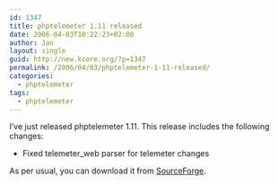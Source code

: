 ```yaml
---
id: 1347
title: phptelemeter 1.11 released
date: 2006-04-03T10:22:23+02:00
author: Jan
layout: single
guid: http://new.kcore.org/?p=1347
permalink: /2006/04/03/phptelemeter-1-11-released/
categories:
  - phptelemeter
tags:
  - phptelemeter
---
```

I&#8217;ve just released phptelemeter 1.11. This release includes the following changes:

  * Fixed telemeter_web parser for telemeter changes

As per usual, you can download it from <a href="http://sourceforge.net/projects/phptelemeter" target="_blank">SourceForge</a>.